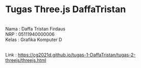 # Tugas Three.js DaffaTristan
<br>Nama : Daffa Tristan Firdaus
<br>NRP : 05111940000006
<br>Kelas : Grafika Komputer D

<br>Link : https://cg2021d.github.io/tugas-1-DaffaTristan/tugas-2-threejs/threejs.html
